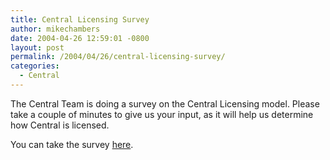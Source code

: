 ```yaml
---
title: Central Licensing Survey
author: mikechambers
date: 2004-04-26 12:59:01 -0800
layout: post
permalink: /2004/04/26/central-licensing-survey/
categories:
  - Central
---
```



The Central Team is doing a survey on the Central Licensing model. Please take a couple of minutes to give us your input, as it will help us determine how Central is licensed.

You can take the survey [here][1].

 [1]: http://v2.decipherinc.com/survey/macromedia/sl404